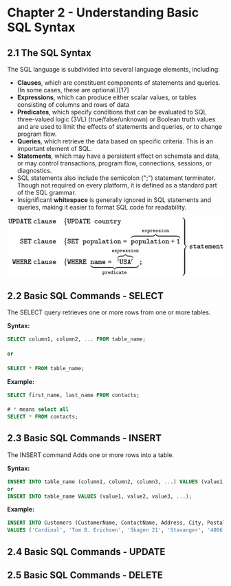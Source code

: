 # Chapter 2 - Understanding Basic SQL Syntax

## 2.1 The SQL Syntax

The SQL language is subdivided into several language elements, including:

* **Clauses**, which are constituent components of statements and queries. (In some cases, these are optional.)[17]
* **Expressions**, which can produce either scalar values, or tables consisting of columns and rows of data
* **Predicates**, which specify conditions that can be evaluated to SQL three-valued logic (3VL) (true/false/unknown) or 
  Boolean truth values and are used to limit the effects of statements and queries, or to change program flow.
* **Queries**, which retrieve the data based on specific criteria. This is an important element of SQL.
* **Statements**, which may have a persistent effect on schemata and data, or may control transactions, program flow, 
  connections, sessions, or diagnostics.
* SQL statements also include the semicolon (";") statement terminator. Though not required on every platform, it is 
  defined as a standard part of the SQL grammar.
* Insignificant **whitespace** is generally ignored in SQL statements and queries, making it easier to format SQL code for readability.

![Image](SQL-syntax.png)

## 2.2 Basic SQL Commands - SELECT

The SELECT query retrieves one or more rows from one or more tables.

**Syntax:**
```sql
SELECT column1, column2, ... FROM table_name;

or

SELECT * FROM table_name; 
```

**Example:**
```sql
SELECT first_name, last_name FROM contacts;

# * means select all
SELECT * FROM contacts; 
```

## 2.3 Basic SQL Commands - INSERT

The INSERT command Adds one or more rows into a table.

**Syntax:**
```sql
INSERT INTO table_name (column1, column2, column3, ...) VALUES (value1, value2, value3, ...);
or
INSERT INTO table_name VALUES (value1, value2, value3, ...);
```

**Example:**

```sql
INSERT INTO Customers (CustomerName, ContactName, Address, City, PostalCode, Country)
VALUES ('Cardinal', 'Tom B. Erichsen', 'Skagen 21', 'Stavanger', '4006', 'Norway');
```

## 2.4 Basic SQL Commands - UPDATE

## 2.5 Basic SQL Commands - DELETE